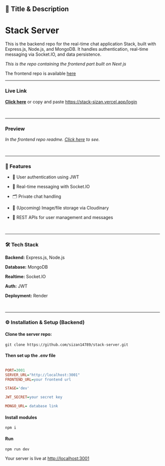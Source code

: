 ## 📌 Title & Description

# Stack Server

This is the backend repo for the real-time chat application Stack, built with Express.js, Node.js, and MongoDB. It handles authentication, real-time messaging via Socket.IO, and data persistence.

*This is the repo containing the frontend part built on Next js*

The frontend repo is available [here](https://github.com/sizan14789/stack)

--- 

### Live Link 

[**Click here**](https://stack-sizan.vercel.app) or copy and paste https://stack-sizan.vercel.app/login

<br />

---

### Preview

*In the frontend repo readme. [Click here](https://github.com/sizan14789/stack) to see.*

<br />

---

### 🚀 Features

* 🔑 User authentication using JWT

* 💬 Real-time messaging with Socket.IO

* 🗂️ Private chat handling

* 📁 (Upcoming) Image/file storage via Cloudinary

* 📝 REST APIs for user management and messages

<br />

---

### 🛠️ Tech Stack

**Backend:** Express.js, Node.js

**Database:** MongoDB

**Realtime:** Socket.IO

**Auth:** JWT 

**Deployment:** Render

<br />

---

### ⚙️ Installation & Setup (Backend)

#### Clone the server repo:

```
git clone https://github.com/sizan14789/stack-server.git
```
#### Then set up the *_.env_* file

```ini

PORT=3001
SERVER_URL="http://localhost:3001"
FRONTEND_URL=your frontend url

STAGE='dev'

JWT_SECRET=your secret key 

MONGO_URL= database link

```
#### Install modules
```
npm i
```
#### Run
```
npm run dev
```

Your server is live at [http://localhost:3001](http://localhost:3001) 

